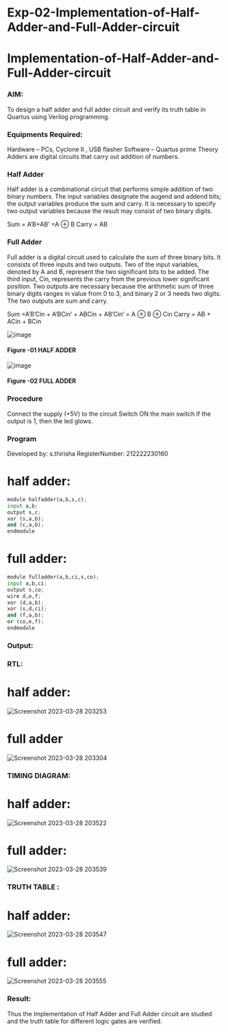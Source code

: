 # Exp-02-Implementation-of-Half-Adder-and-Full-Adder-circuit

# Implementation-of-Half-Adder-and-Full-Adder-circuit
### AIM:
To design a half adder and full adder circuit and verify its truth table in Quartus using Verilog programming.

### Equipments Required:
Hardware – PCs, Cyclone II , USB flasher
Software – Quartus prime
Theory
Adders are digital circuits that carry out addition of numbers.

### Half Adder
Half adder is a combinational circuit that performs simple addition of two binary numbers. The input variables designate the augend and addend bits; the output variables produce the sum and carry. It is necessary to specify two output variables because the result may consist of two binary digits.

Sum = A’B+AB’ =A ⊕ B Carry = AB

### Full Adder
Full adder is a digital circuit used to calculate the sum of three binary bits. It consists of three inputs and two outputs. Two of the input variables, denoted by A and B, represent the two significant bits to be added. The third input, Cin, represents the carry from the previous lower significant position. Two outputs are necessary because the arithmetic sum of three binary digits ranges in value from 0 to 3, and binary 2 or 3 needs two digits. The two outputs are sum and carry.

Sum =A’B’Cin + A’BCin’ + ABCin + AB’Cin’ = A ⊕ B ⊕ Cin Carry = AB + ACin + BCin

 ![image](https://user-images.githubusercontent.com/36288975/163552156-a13e5a56-c638-4110-97d9-8896907c8d25.png)

#### Figure -01 HALF ADDER 


![image](https://user-images.githubusercontent.com/36288975/163552057-b3547877-6d07-45b4-b7e0-bcfebfad9e1d.png)

#### Figure -02 FULL ADDER 

### Procedure

Connect the supply (+5V) to the circuit
Switch ON the main switch
If the output is 1, then the led glows.
### Program
Developed by: s.thirisha
RegisterNumber:  212222230160
# half adder:
```python
module halfadder(a,b,s,c);
input a,b;
output s,c;
xor (s,a,b);
and (c,a,b);
endmodule
```
# full adder:
```python
module fulladder(a,b,ci,s,co);
input a,b,ci;
output s,co;
wire d,e,f;
xor (d,a,b);
xor (s,d,ci);
and (f,a,b);
or (co,e,f);
endmodule
```
### Output:
### RTL:
# half adder:
![Screenshot 2023-03-28 203253](https://user-images.githubusercontent.com/120380280/228281863-61e4a539-83c7-4533-9147-27cc0907d9ce.png)
# full adder
![Screenshot 2023-03-28 203304](https://user-images.githubusercontent.com/120380280/228282005-5af5d457-ef17-4ca3-b6e2-927e3b425e23.png)

### TIMING DIAGRAM:
# half adder:
![Screenshot 2023-03-28 203522](https://user-images.githubusercontent.com/120380280/228282470-c9baee44-896e-4d8c-ae4a-f56bcd56836a.png)
# full adder:
![Screenshot 2023-03-28 203539](https://user-images.githubusercontent.com/120380280/228282564-50a2b6f0-adfc-4664-a177-751da8fdedab.png)

### TRUTH TABLE :
# half adder:
![Screenshot 2023-03-28 203547](https://user-images.githubusercontent.com/120380280/228282753-06896acf-5fbb-4022-801c-e1a6bc0474a3.png)
# full adder:
![Screenshot 2023-03-28 203555](https://user-images.githubusercontent.com/120380280/228282840-fb15b2fa-f483-49b7-be53-d4a148fab6f2.png)

### Result:
Thus the Implementation of Half Adder and Full Adder circuit are studied and the truth table for different logic gates are verified.
